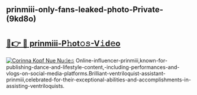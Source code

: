 ## prinmiii-only-fans​-leaked-photo​-Private-(9kd8o)


# <h2><a href="https://mediaupload.pro?title=prinmiii&ref=git">🔗👉 🔴 prinmiii-P𝚑ot𝚘𝚜-V𝚒d𝚎o</a></h2>

[![Corinna Kopf Nue Nu𝚍e𝚜](https://i.imgur.com/0qMVB7G.gif)](https://mediaupload.pro?title=prinmiii&ref=git)
Online-influencer-prinmiii,known-for-publishing-dance-and-lifestyle-content,-including-performances-and-vlogs-on-social-media-platforms.Brilliant-ventriloquist-assistant-prinmiii,celebrated-for-their-exceptional-abilities-and-accomplishments-in-assisting-ventriloquists.  